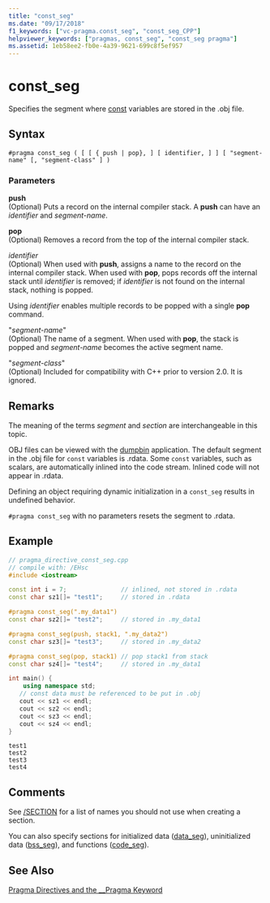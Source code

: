 ```yaml
---
title: "const_seg"
ms.date: "09/17/2018"
f1_keywords: ["vc-pragma.const_seg", "const_seg_CPP"]
helpviewer_keywords: ["pragmas, const_seg", "const_seg pragma"]
ms.assetid: 1eb58ee2-fb0e-4a39-9621-699c8f5ef957
---
```

# const_seg
Specifies the segment where [const](../cpp/const-cpp.md) variables are stored in the .obj file.

## Syntax

```
#pragma const_seg ( [ [ { push | pop}, ] [ identifier, ] ] [ "segment-name" [, "segment-class" ] )
```

### Parameters

**push**<br/>
(Optional) Puts a record on the internal compiler stack. A **push** can have an *identifier* and *segment-name*.

**pop**<br/>
(Optional) Removes a record from the top of the internal compiler stack.

*identifier*<br/>
(Optional) When used with **push**, assigns a name to the record on the internal compiler stack. When used with **pop**, pops records off the internal stack until *identifier* is removed; if *identifier* is not found on the internal stack, nothing is popped.

Using *identifier* enables multiple records to be popped with a single **pop** command.

"*segment-name*"<br/>
(Optional) The name of a segment. When used with **pop**, the stack is popped and *segment-name* becomes the active segment name.

"*segment-class*"<br/>
(Optional) Included for compatibility with C++ prior to version 2.0. It is ignored.

## Remarks

The meaning of the terms *segment* and *section* are interchangeable in this topic.

OBJ files can be viewed with the [dumpbin](../build/reference/dumpbin-command-line.md) application. The default segment in the .obj file for `const` variables is .rdata. Some `const` variables, such as scalars, are automatically inlined into the code stream. Inlined code will not appear in .rdata.

Defining an object requiring dynamic initialization in a `const_seg` results in undefined behavior.

`#pragma const_seg` with no parameters resets the segment to .rdata.

## Example

```cpp
// pragma_directive_const_seg.cpp
// compile with: /EHsc
#include <iostream>

const int i = 7;               // inlined, not stored in .rdata
const char sz1[]= "test1";     // stored in .rdata

#pragma const_seg(".my_data1")
const char sz2[]= "test2";     // stored in .my_data1

#pragma const_seg(push, stack1, ".my_data2")
const char sz3[]= "test3";     // stored in .my_data2

#pragma const_seg(pop, stack1) // pop stack1 from stack
const char sz4[]= "test4";     // stored in .my_data1

int main() {
    using namespace std;
   // const data must be referenced to be put in .obj
   cout << sz1 << endl;
   cout << sz2 << endl;
   cout << sz3 << endl;
   cout << sz4 << endl;
}
```

```Output
test1
test2
test3
test4
```

## Comments

See [/SECTION](../build/reference/section-specify-section-attributes.md) for a list of names you should not use when creating a section.

You can also specify sections for initialized data ([data_seg](../preprocessor/data-seg.md)), uninitialized data ([bss_seg](../preprocessor/bss-seg.md)), and functions ([code_seg](../preprocessor/code-seg.md)).

## See Also

[Pragma Directives and the __Pragma Keyword](../preprocessor/pragma-directives-and-the-pragma-keyword.md)